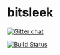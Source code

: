 # bitsleek

[![Gitter chat](https://badges.gitter.im/gitterHQ/gitter.png)](https://gitter.im/Bitsleek/Lobby?source=orgpage)

[![Build Status](https://travis-ci.com/vitor-alves/Bitsleek.svg?token=VpxRmB8PVztH3z7xNM7D&branch=experimental)](https://travis-ci.com/vitor-alves/Bitsleek) 
